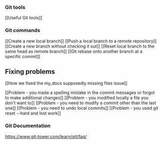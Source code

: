 ### Git tools
[[Useful Git tools]]

### Git commands
[[Create a new local branch]]
[[Push a local branch to a remote repository]]
[[Create a new branch without checking it out]]
[[Reset local branch to the same head as remote branch]]
[[Git rebase onto another branch at a specific commit]]

## Fixing problems
[[How we fixed the my_docs supposedly missing files issue]]

[[Problem - you made a spelling mistake in the commit messages or forgot to make additional changes]]
[[Problem - you modified locally a file you don't want to]]
[[Problem - you need to modify a commit other than the last one]]
[[Problem - you need to undo local commits]]
[[Problem - you used  git reset --hard and lost work]]


### Git Documentation
https://www.git-tower.com/learn/git/faq/